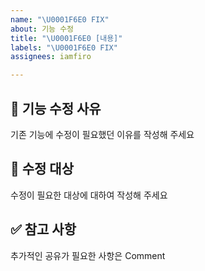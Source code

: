 ```yaml
---
name: "\U0001F6E0 FIX"
about: 기능 수정
title: "\U0001F6E0 [내용]"
labels: "\U0001F6E0 FIX"
assignees: iamfiro

---
```


## 🧐 기능 수정 사유

기존 기능에 수정이 필요했던 이유를 작성해 주세요

## 🎯 수정 대상

수정이 필요한 대상에 대하여 작성해 주세요

## ✅ 참고 사항

추가적인 공유가 필요한 사항은 Comment
